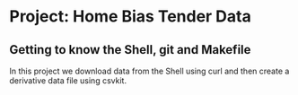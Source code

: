 # Project: Home Bias Tender Data
## Getting to know the Shell, git and Makefile
In this project we download data from the Shell using curl and then create a derivative data file using csvkit.